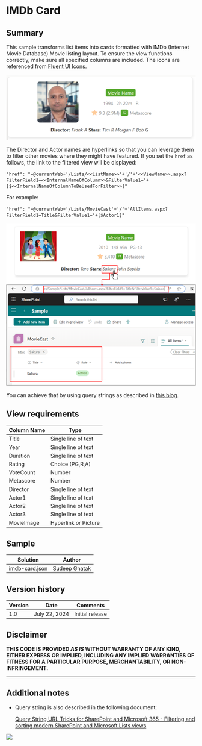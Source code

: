 # IMDb Card

## Summary

This sample transforms list items into cards formatted with IMDb (Internet Movie Database) Movie listing layout. To ensure the view functions correctly, make sure all specified columns are included. The icons are referenced from [Fluent UI Icons](https://developer.microsoft.com/en-us/fluentui#/styles/web/icons).

![screenshot of the sample](./assets/screenshot.png)

The Director and Actor names are hyperlinks so that you can leverage them to filter other movies where they might have featured. If you set the `href` as follows, the link to the filtered view will be displayed:

```
"href": "=@currentWeb+'/Lists/<<ListName>>'+'/'+'<<ViewName>>.aspx?FilterField1=<<InternalNameOfColumn>>&FilterValue1='+[$<<InternalNameOfColumnToBeUsedForFilter>>]"
```

For example:

```
"href": "=@currentWeb+'/Lists/MovieCast'+'/'+'AllItems.aspx?FilterField1=Title&FilterValue1='+[$Actor1]"
```

![screenshot of the filtered view](./assets/filtered-view.png)

You can achieve that by using query strings as described in [this blog](https://sudeepghatak.com/using-hyperlinks-in-list-view-json-to-apply-filters/).

## View requirements

Column Name                 | Type
----------------------------|-----------------------------------------
Title                       | Single line of text
Year                        | Single line of text
Duration                    | Single line of text
Rating                      | Choice (PG,R,A)
VoteCount                   | Number
Metascore                   | Number
Director                    | Single line of text
Actor1                      | Single line of text
Actor2                      | Single line of text
Actor3                      | Single line of text
MovieImage                  | Hyperlink or Picture

## Sample

Solution|Author
--------|---------
imdb-card.json | [Sudeep Ghatak](https://github.com/sudeepghatak)

## Version history

Version|Date|Comments
-------|----|--------
1.0|July 22, 2024|Initial release

## Disclaimer
**THIS CODE IS PROVIDED *AS IS* WITHOUT WARRANTY OF ANY KIND, EITHER EXPRESS OR IMPLIED, INCLUDING ANY IMPLIED WARRANTIES OF FITNESS FOR A PARTICULAR PURPOSE, MERCHANTABILITY, OR NON-INFRINGEMENT.**

---

## Additional notes

- Query string is also described in the following document:

    [Query String URL Tricks for SharePoint and Microsoft 365 - Filtering and sorting modern SharePoint and Microsoft Lists views](https://learn.microsoft.com/microsoft-365/community/query-string-url-tricks-sharepoint-m365#filtering-and-sorting-modern-sharepoint-and-microsoft-lists-views)

<img src="https://pnptelemetry.azurewebsites.net/list-formatting/view-samples/imdb-card" />